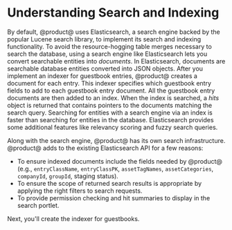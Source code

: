 # Understanding Search and Indexing

By default, @product@ uses Elasticsearch, a search engine backed by the popular
Lucene search library, to implement its search and indexing functionality. To 
avoid the resource-hogging table merges necessary to search the database, using 
a search engine like Elasticsearch lets you convert searchable entities into 
*documents*. In Elasticsearch, documents are searchable database entities 
converted into JSON objects. After you implement an indexer for guestbook 
entries, @product@ creates a document for each entry. This indexer specifies 
which guestbook entry fields to add to each guestbook entry document. All the 
guestbook entry documents are then added to an index. When the index is 
searched, a *hits* object is returned that contains pointers to the documents 
matching the search query. Searching for entities with a search engine via an 
index is faster than searching for entities in the database. Elasticsearch 
provides some additional features like relevancy scoring and fuzzy search 
queries. 

Along with the search engine, @product@ has its own search infrastructure. 
@product@ adds to the existing Elasticsearch API for a few reasons: 

-   To ensure indexed documents include the fields needed by @product@ (e.g., 
    `entryClassName`, `entryClassPK`, `assetTagNames`, `assetCategories`, 
    `companyId`, `groupId`, staging status). 
-   To ensure the scope of returned search results is appropriate by applying 
    the right filters to search requests. 
-   To provide permission checking and hit summaries to display in the search 
    portlet. 

Next, you'll create the indexer for guestbooks. 
